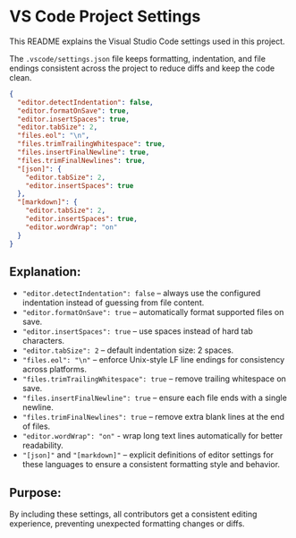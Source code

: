 # VS Code Project Settings

This README explains the Visual Studio Code settings used in this project.

The `.vscode/settings.json` file keeps formatting, indentation, and file endings consistent across the project to reduce diffs and keep the code clean.

```json
{
  "editor.detectIndentation": false,
  "editor.formatOnSave": true,
  "editor.insertSpaces": true,
  "editor.tabSize": 2,
  "files.eol": "\n",
  "files.trimTrailingWhitespace": true,
  "files.insertFinalNewline": true,
  "files.trimFinalNewlines": true,
  "[json]": {
    "editor.tabSize": 2,
    "editor.insertSpaces": true
  },
  "[markdown]": {
    "editor.tabSize": 2,
    "editor.insertSpaces": true,
    "editor.wordWrap": "on"
  }
}

```

## Explanation:

- `"editor.detectIndentation": false` – always use the configured indentation instead of guessing from file content.
- `"editor.formatOnSave": true` – automatically format supported files on save.
- `"editor.insertSpaces": true` – use spaces instead of hard tab characters.
- `"editor.tabSize": 2` – default indentation size: 2 spaces.
- `"files.eol": "\n"` – enforce Unix-style LF line endings for consistency across platforms.
- `"files.trimTrailingWhitespace": true` – remove trailing whitespace on save.
- `"files.insertFinalNewline": true` – ensure each file ends with a single newline.
- `"files.trimFinalNewlines": true` – remove extra blank lines at the end of files.
- `"editor.wordWrap": "on"` - wrap long text lines automatically for better readability.
- `"[json]"` and `"[markdown]"` – explicit definitions of editor settings for these languages to ensure a consistent formatting style and behavior.

## Purpose:

By including these settings, all contributors get a consistent editing experience, preventing unexpected formatting changes or diffs.

